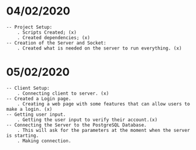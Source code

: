 # 04/02/2020
    -- Project Setup:
        . Scripts Created; (x)
        . Created dependencies; (x)
    -- Creation of the Server and Socket:
        . Created what is needed on the server to run everything. (x)

# 05/02/2020
    -- Client Setup:
        . Connecting client to server. (x)
    -- Created a Login page.
        . Creating a web page with some features that can allow users to make a login. (x)
    -- Getting user input.
        . Getting the user input to verify their account.(x)
    -- Connecting the Server to the PostgreSQL Database.
        . This will ask for the parameters at the moment when the server is starting.
        . Making connection.